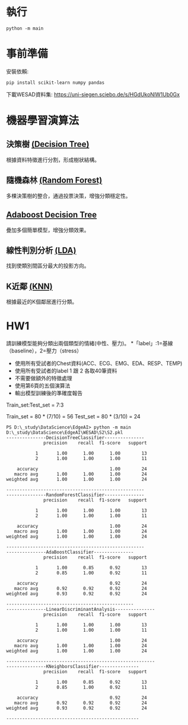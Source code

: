 # 執行
```shell
python -m main
```
# 事前準備
安裝依賴: 
```shell
pip install scikit-learn numpy pandas
```
下載WESAD資料集: https://uni-siegen.sciebo.de/s/HGdUkoNlW1Ub0Gx

# 機器學習演算法
## 決策樹 [(Decision Tree)](https://scikit-learn.org/stable/modules/generated/sklearn.tree.DecisionTreeClassifier.html)
根據資料特徵進行分割，形成樹狀結構。
## 隨機森林 [(Random Forest)](https://scikit-learn.org/stable/modules/generated/sklearn.ensemble.RandomForestClassifier.html)
多棵決策樹的整合，通過投票決策，增強分類穩定性。
## [Adaboost Decision Tree](https://scikit-learn.org/stable/modules/generated/sklearn.ensemble.AdaBoostClassifier.html)
疊加多個簡單模型，增強分類效果。
## 線性判別分析 [(LDA)](https://scikit-learn.org/stable/modules/generated/sklearn.discriminant_analysis.LinearDiscriminantAnalysis.html)
找到使類別間區分最大的投影方向。
## K近鄰 [(KNN)](https://scikit-learn.org/stable/modules/generated/sklearn.neighbors.KNeighborsClassifier.html)
根據最近的K個鄰居進行分類。

# HW1
請訓練模型能夠分類出兩個類型的情緒(中性、壓力)。 *「label」:1=基線（baseline），2=壓力（stress）
- 使用所有受試者的Chest資料(ACC、ECG、EMG、EDA、RESP、TEMP)
- 使用所有受試者的label 1 跟 2 各取40筆資料
- 不需要做額外的特徵處理
- 使用第6頁的五個演算法
- 輸出模型訓練後的準確度報告

Train_set:Test_set = 7:3

Train_set = 80 * (7/10) = 56
Test_set = 80 * (3/10) = 24
```shell
PS D:\_study\DataScience\EdgeAI> python -m main
D:\_study\DataScience\EdgeAI\WESAD\S2\S2.pkl
---------------DecisionTreeClassifier---------------
              precision    recall  f1-score   support

           1       1.00      1.00      1.00        13
           2       1.00      1.00      1.00        11

    accuracy                           1.00        24
   macro avg       1.00      1.00      1.00        24
weighted avg       1.00      1.00      1.00        24

----------------------------------------------------
---------------RandomForestClassifier---------------
              precision    recall  f1-score   support

           1       1.00      1.00      1.00        13
           2       1.00      1.00      1.00        11

    accuracy                           1.00        24
   macro avg       1.00      1.00      1.00        24
weighted avg       1.00      1.00      1.00        24

----------------------------------------------------
---------------AdaBoostClassifier---------------
              precision    recall  f1-score   support

           1       1.00      0.85      0.92        13
           2       0.85      1.00      0.92        11

    accuracy                           0.92        24
   macro avg       0.92      0.92      0.92        24
weighted avg       0.93      0.92      0.92        24

------------------------------------------------
---------------LinearDiscriminantAnalysis---------------
              precision    recall  f1-score   support

           1       1.00      1.00      1.00        13
           2       1.00      1.00      1.00        11

    accuracy                           1.00        24
   macro avg       1.00      1.00      1.00        24
weighted avg       1.00      1.00      1.00        24

--------------------------------------------------------
---------------KNeighborsClassifier---------------
              precision    recall  f1-score   support

           1       1.00      0.85      0.92        13
           2       0.85      1.00      0.92        11

    accuracy                           0.92        24
   macro avg       0.92      0.92      0.92        24
weighted avg       0.93      0.92      0.92        24

--------------------------------------------------
```